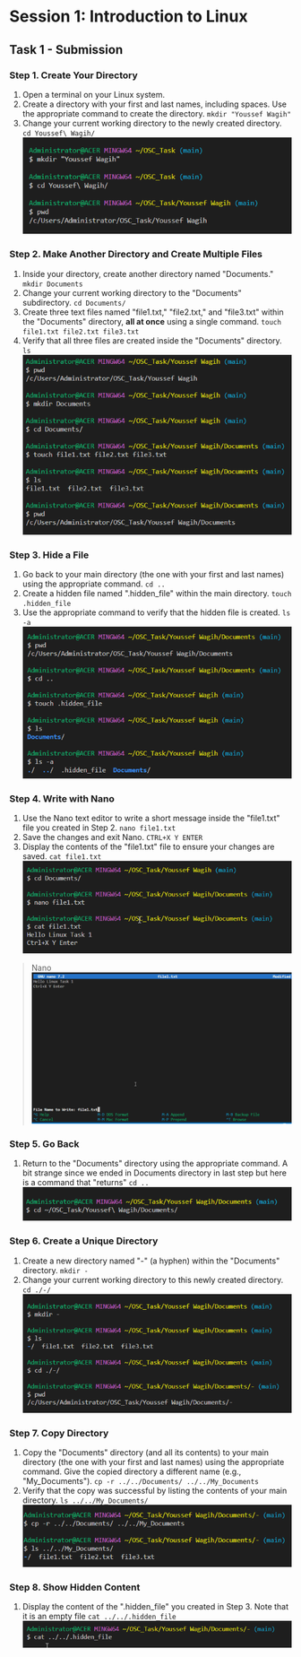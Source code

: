 # Session 1: Introduction to Linux

## Task 1 - Submission

### Step 1. Create Your Directory

1. Open a terminal on your Linux system.
2. Create a directory with your first and last names, including spaces. Use the appropriate command to create the directory. ``` mkdir "Youssef Wagih" ```
3. Change your current working directory to the newly created directory. ``` cd Youssef\ Wagih/ ```
![Step 1 image](Session1_Step1.png)

### Step 2. Make Another Directory and Create Multiple Files

1. Inside your directory, create another directory named "Documents." ``` mkdir Documents ```
2. Change your current working directory to the "Documents" subdirectory. ``` cd Documents/ ```
3. Create three text files named "file1.txt," "file2.txt," and "file3.txt" within the "Documents" directory, **all at once** using a single command. ``` touch file1.txt file2.txt file3.txt ```
4. Verify that all three files are created inside the "Documents" directory. ``` ls ```
 ![Step 2 image](Session1_Step2.png)



### Step 3. Hide a File

1. Go back to your main directory (the one with your first and last names) using the appropriate command. ``` cd .. ```
2. Create a hidden file named ".hidden_file" within the main directory. ``` touch .hidden_file ```
3. Use the appropriate command to verify that the hidden file is created. ``` ls -a ```
![Step 3 image](Session1_Step3.png)

### Step 4. Write with Nano

1. Use the Nano text editor to write a short message inside the "file1.txt" file you created in Step 2. ``` nano file1.txt ```
2. Save the changes and exit Nano. ``` CTRL+X Y ENTER ```
3. Display the contents of the "file1.txt" file to ensure your changes are saved. ``` cat file1.txt ```
   ![Step 4 nano image](Session1_Step4.png)
  >Nano ![Step 4 image](Session1_Step4_nano.png)

### Step 5. Go Back

1. Return to the "Documents" directory using the appropriate command. A bit strange since we ended in Documents directory in last step but here is a command that "returns" ``` cd .. ```
   ![Step 5 image](Session1_Step5.png)

### Step 6. Create a Unique Directory

1. Create a new directory named "-" (a hyphen) within the "Documents" directory. ``` mkdir - ```
2. Change your current working directory to this newly created directory. ``` cd ./-/ ```
 ![Step 6 image](Session1_Step6.png)

### Step 7. Copy Directory

1. Copy the "Documents" directory (and all its contents) to your main directory (the one with your first and last names) using the appropriate command. Give the copied directory a different name (e.g., "My_Documents"). ``` cp -r ../../Documents/ ../../My_Documents ```
2. Verify that the copy was successful by listing the contents of your main directory. ``` ls ../../My_Documents/ ```
 ![Step 7 image](Session1_Step7.png)

### Step 8. Show Hidden Content

1. Display the content of the ".hidden_file" you created in Step 3. Note that it is an empty file  ``` cat ../../.hidden_file ```
   ![Step 8 image](Session1_Step8.png)


